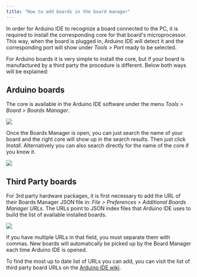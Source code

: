 ```yaml
---
title: "How to add boards in the board manager"
---
```


In order for Arduino IDE to recognize a board connected to the PC, it is required to install the corresponding core for that board's microprocessor. This way, when the board is plugged in, Arduino IDE will detect it and the corresponding port will show under _Tools > Port_ ready to be selected.

For Arduino boards it is very simple to install the core, but if your board is manufactured by a third party the procedure is different. Below both ways will be explained:

## Arduino boards

The core is available in the Arduino IDE software under the menu _Tools > Board > Boards Manager_.

![](img/How_to_add_boards_in_board_manager_0.png)

Once the Boards Manager is open, you can just search the name of your board and the right core will show up in the search results. Then just click _Install_. Alternatively you can also search directly for the name of the core if you know it.

![](img/How_to_add_boards_in_board_manager_1.png)

## Third Party boards

For 3rd party hardware packages, it is first necessary to add the URL of their Boards Manager JSON file in: _File > Preferences > Additional Boards Manager URLs_. The URLs point to JSON index files that Arduino IDE uses to build the list of available installed boards.

![](img/How_to_add_boards_in_board_manager_2.png)

If you have multiple URLs in that field, you must separate them with commas. New boards will automatically be picked up by the Board Manager each time Arduino IDE is opened.

To find the most up to date list of URLs you can add, you can visit the list of third party board URLs on the [Arduino IDE wiki](https://github.com/arduino/Arduino/wiki/Unofficial-list-of-3rd-party-boards-support-urls#list-of-3rd-party-boards-support-urls).
